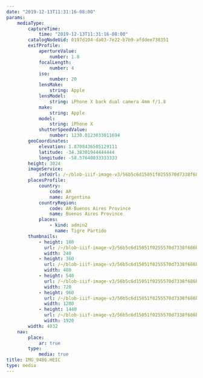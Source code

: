 ```yaml
---
date: "2019-12-13T11:31:16-08:00"
params:
    mediaType:
        captureTime:
            time: "2019-12-13T11:31:16-08:00"
        catalogNodeUid: 0197d104-da03-7e22-b7b9-afddee738351
        exifProfile:
            apertureValue:
                number: 1.8
            focalLength:
                number: 4
            iso:
                number: 20
            lensMake:
                string: Apple
            lensModel:
                string: iPhone X back dual camera 4mm f/1.8
            make:
                string: Apple
            model:
                string: iPhone X
            shutterSpeedValue:
                number: 1230.0123033011694
        geoCoordinates:
            elevation: 1.8708436505129111
            latitude: -34.38301944444444
            longitude: -58.57640833333333
        height: 3024
        imageService:
            infoUrl: /~/blob-iiif-image-v3/56b5c6d15051f0255570d7338f686ba3c64806f5ef7bfcfc072ec993c5cb8191/info.json
        placesProfile:
            country:
                code: AR
                name: Argentina
            countryRegion:
                code: AR-Buenos Aires Province
                name: Buenos Aires Province
            places:
                - kind: admin2
                  name: Tigre Partido
        thumbnails:
            - height: 180
              url: /~/blob-iiif-image-v3/56b5c6d15051f0255570d7338f686ba3c64806f5ef7bfcfc072ec993c5cb8191/full/240%2C180/0/default.jpg
              width: 240
            - height: 360
              url: /~/blob-iiif-image-v3/56b5c6d15051f0255570d7338f686ba3c64806f5ef7bfcfc072ec993c5cb8191/full/480%2C360/0/default.jpg
              width: 480
            - height: 540
              url: /~/blob-iiif-image-v3/56b5c6d15051f0255570d7338f686ba3c64806f5ef7bfcfc072ec993c5cb8191/full/720%2C540/0/default.jpg
              width: 720
            - height: 960
              url: /~/blob-iiif-image-v3/56b5c6d15051f0255570d7338f686ba3c64806f5ef7bfcfc072ec993c5cb8191/full/1280%2C960/0/default.jpg
              width: 1280
            - height: 1440
              url: /~/blob-iiif-image-v3/56b5c6d15051f0255570d7338f686ba3c64806f5ef7bfcfc072ec993c5cb8191/full/1920%2C1440/0/default.jpg
              width: 1920
        width: 4032
    nav:
        place:
            ar: true
        type:
            media: true
title: IMG_9486.HEIC
type: media
---
```

